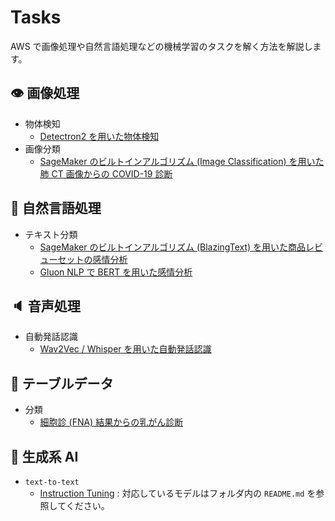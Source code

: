 # Tasks

AWS で画像処理や自然言語処理などの機械学習のタスクを解く方法を解説します。

## 👁 画像処理

* 物体検知
  * [Detectron2 を用いた物体検知](./vision/object_detection/amazon-sagemaker-pytorch-detectron2/README.md)
* 画像分類
  * [SageMaker のビルトインアルゴリズム (Image Classification) を用いた肺 CT 画像からの COVID-19 診断](./vision/image_classification/covid19-built-in-image-classification.ipynb)

## 💬 自然言語処理

* テキスト分類
   * [SageMaker のビルトインアルゴリズム (BlazingText) を用いた商品レビューセットの感情分析](./nlp/BlazingText/blazingtext.ipynb)
   * [Gluon NLP で BERT を用いた感情分析](./nlp/text_classification/GluonNLP/gluonnlp_bert.ipynb)

## 🔈 音声処理

* 自動発話認識
  * [Wav2Vec / Whisper を用いた自動発話認識](./audio/automatic_speech_recognition/studio-lab-wav2vec-whisper/wav2vec.ipynb)

## 📄  テーブルデータ

* 分類
  * [細胞診 (FNA) 結果からの乳がん診断](./tabular/regression/BreastCancerPrediction_R.ipynb)


## 🤖 生成系 AI

* `text-to-text`
   * [Instruction Tuning](./generative-ai/text-to-text/fine-tuning/instruction-tuning/README.md) : 対応しているモデルはフォルダ内の `README.md` を参照してください。
